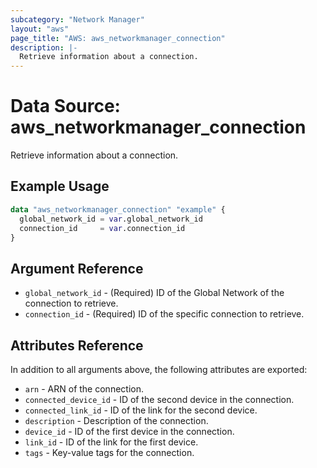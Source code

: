 ```yaml
---
subcategory: "Network Manager"
layout: "aws"
page_title: "AWS: aws_networkmanager_connection"
description: |-
  Retrieve information about a connection.
---
```


# Data Source:  aws_networkmanager_connection

Retrieve information about a connection.

## Example Usage

```terraform
data "aws_networkmanager_connection" "example" {
  global_network_id = var.global_network_id
  connection_id     = var.connection_id
}
```

## Argument Reference

* `global_network_id` - (Required) ID of the Global Network of the connection to retrieve.
* `connection_id` - (Required) ID of the specific connection to retrieve.

## Attributes Reference

In addition to all arguments above, the following attributes are exported:

* `arn` - ARN of the connection.
* `connected_device_id` - ID of the second device in the connection.
* `connected_link_id` - ID of the link for the second device.
* `description` - Description of the connection.
* `device_id` - ID of the first device in the connection.
* `link_id` - ID of the link for the first device.
* `tags` - Key-value tags for the connection.

<!-- cache-key: cdktf-0.17.0-pre.15 input-bb70369b4078c8fb9f1e97800478cc5d30980797600c04dfa760e96b7f77b164 -->